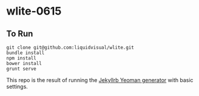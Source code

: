 wlite-0615
=============================

## To Run

    git clone git@github.com:liquidvisual/wlite.git
    bundle install
    npm install
    bower install
    grunt serve

This repo is the result of running the [Jekyllrb Yeoman generator](https://github.com/robwierzbowski/generator-jekyllrb) with basic settings.